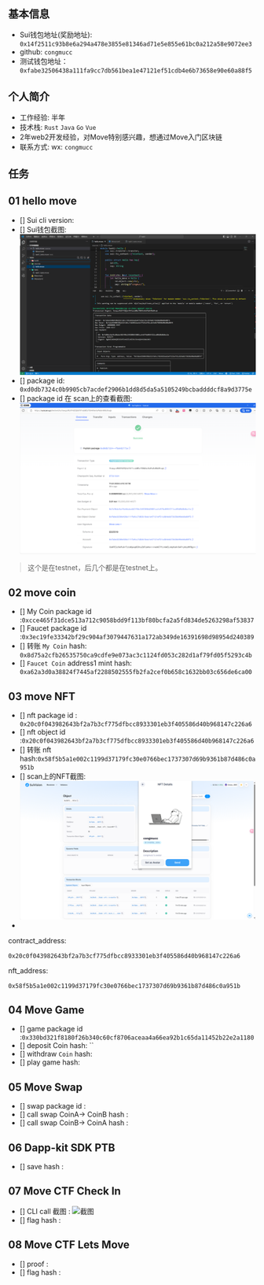 

## 基本信息
- Sui钱包地址(奖励地址): `0x14f2511c93b8e6a294a478e3855e81346ad71e5e855e61bc0a212a58e9072ee3`
- github: `congmucc`
- 测试钱包地址：`0xfabe32506438a111fa9cc7db561bea1e47121ef51cdb4e6b73658e90e60a88f5`

## 个人简介
- 工作经验: 半年
- 技术栈: `Rust` `Java` `Go` `Vue`
- 2年web2开发经验，对Move特别感兴趣，想通过Move入门区块链
- 联系方式: wx: `congmucc`

## 任务

##   01 hello move
- [] Sui cli version:
- [] Sui钱包截图: ![Sui钱包截图](./images/task1_success.png)
- [] package id: `0xd0db7324c0b9905cb7acdef2906b1dd8d5da5a5105249bcbaddddcf8a9d3775e`
- [] package id 在 scan上的查看截图:![Scan截图](./images/task1.png)
> 这个是在testnet，后几个都是在testnet上。

##   02 move coin
- [] My Coin package id :`0xcce465f31dce513a712c9058bdd9f113bf80bcfa2a5fd834de5263298af53837`
- [] Faucet package id :`0x3ec19fe33342bf29c904af3079447631a172ab349de16391698d98954d240389`
- [] 转账 `My Coin` hash: `0x8d75a2cfb26535750ca9cdfe9e073ac3c1124fd053c282d1af79fd05f5293c4b`
- [] `Faucet Coin` address1 mint hash: `0xa62a3d0a38824f7445af2288502555fb2fa2cef0b658c1632bb03c656de6ca00`

##   03 move NFT
- [] nft package id : `0x20c0f043982643bf2a7b3cf775dfbcc8933301eb3f405586d40b968147c226a6`
- [] nft object id :`0x20c0f043982643bf2a7b3cf775dfbcc8933301eb3f405586d40b968147c226a6`
- [] 转账 nft  hash:`0x58f5b5a1e002c1199d37179fc30e0766bec1737307d69b9361b87d486c0a951b`
- [] scan上的NFT截图:![Scan截图](./images/task3_success.png)
- 
contract_address:
```hash
0x20c0f043982643bf2a7b3cf775dfbcc8933301eb3f405586d40b968147c226a6
```

nft_address:
```hash
0x58f5b5a1e002c1199d37179fc30e0766bec1737307d69b9361b87d486c0a951b
```


##   04 Move Game
- [] game package id :`0x330bd321f8180f26b340c60cf8706aceaa4a66ea92b1c65da11452b22e2a1180`
- [] deposit Coin hash: ``
- [] withdraw `Coin` hash:
- [] play game hash:

##   05 Move Swap
- [] swap package id :
- [] call swap CoinA-> CoinB  hash :
- [] call swap CoinB-> CoinA  hash :

##   06 Dapp-kit SDK PTB
- [] save hash :

##   07 Move CTF Check In
- [] CLI call 截图 : ![截图](./images/你的图片地址)
- [] flag hash :

##   08 Move CTF Lets Move
- [] proof :
- [] flag hash :

